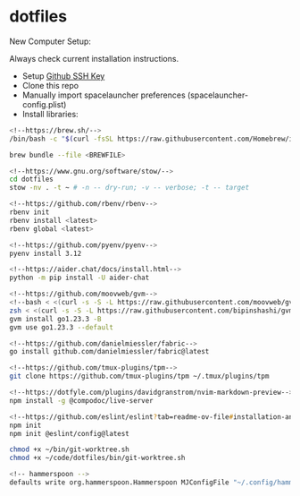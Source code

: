 # dotfiles

New Computer Setup:

Always check current installation instructions.

- Setup [Github SSH Key](https://docs.github.com/en/github/authenticating-to-github/connecting-to-github-with-ssh/generating-a-new-ssh-key-and-adding-it-to-the-ssh-agent)
- Clone this repo
- Manually import spacelauncher preferences (spacelauncher-config.plist)
- Install libraries:

```zsh
<!--https://brew.sh/-->
/bin/bash -c "$(curl -fsSL https://raw.githubusercontent.com/Homebrew/install/HEAD/install.sh)"

brew bundle --file <BREWFILE>

<!--https://www.gnu.org/software/stow/-->
cd dotfiles
stow -nv . -t ~ # -n -- dry-run; -v -- verbose; -t -- target

<!--https://github.com/rbenv/rbenv-->
rbenv init
rbenv install <latest>
rbenv global <latest>

<!--https://github.com/pyenv/pyenv-->
pyenv install 3.12

<!--https://aider.chat/docs/install.html-->
python -m pip install -U aider-chat

<!--https://github.com/moovweb/gvm-->
<!--bash < <(curl -s -S -L https://raw.githubusercontent.com/moovweb/gvm/master/binscripts/gvm-installer)-->
zsh < <(curl -s -S -L https://raw.githubusercontent.com/bipinshashi/gvm/refs/heads/fix/zsh/binscripts/gvm-installer)
gvm install go1.23.3 -B
gvm use go1.23.3 --default

<!--https://github.com/danielmiessler/fabric-->
go install github.com/danielmiessler/fabric@latest

<!--https://github.com/tmux-plugins/tpm-->
git clone https://github.com/tmux-plugins/tpm ~/.tmux/plugins/tpm

<!--https://dotfyle.com/plugins/davidgranstrom/nvim-markdown-preview-->
npm install -g @compodoc/live-server

<!--https://github.com/eslint/eslint?tab=readme-ov-file#installation-and-usage-->
npm init
npm init @eslint/config@latest

chmod +x ~/bin/git-worktree.sh
chmod +x ~/code/dotfiles/bin/git-worktree.sh

<!-- hammerspoon -->
defaults write org.hammerspoon.Hammerspoon MJConfigFile "~/.config/hammerspoon/init.lua"
```
